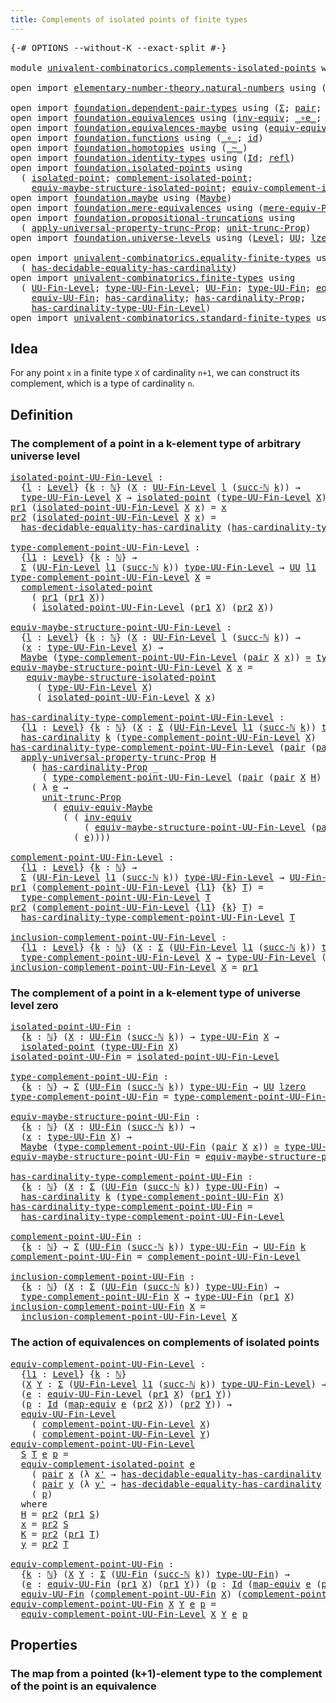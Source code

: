 ```yaml
---
title: Complements of isolated points of finite types
---
```


<pre class="Agda"><a id="72" class="Symbol">{-#</a> <a id="76" class="Keyword">OPTIONS</a> <a id="84" class="Pragma">--without-K</a> <a id="96" class="Pragma">--exact-split</a> <a id="110" class="Symbol">#-}</a>

<a id="115" class="Keyword">module</a> <a id="122" href="univalent-combinatorics.complements-isolated-points.html" class="Module">univalent-combinatorics.complements-isolated-points</a> <a id="174" class="Keyword">where</a>

<a id="181" class="Keyword">open</a> <a id="186" class="Keyword">import</a> <a id="193" href="elementary-number-theory.natural-numbers.html" class="Module">elementary-number-theory.natural-numbers</a> <a id="234" class="Keyword">using</a> <a id="240" class="Symbol">(</a><a id="241" href="elementary-number-theory.natural-numbers.html#1458" class="Datatype">ℕ</a><a id="242" class="Symbol">;</a> <a id="244" href="elementary-number-theory.natural-numbers.html#1479" class="InductiveConstructor">zero-ℕ</a><a id="250" class="Symbol">;</a> <a id="252" href="elementary-number-theory.natural-numbers.html#1492" class="InductiveConstructor">succ-ℕ</a><a id="258" class="Symbol">)</a>

<a id="261" class="Keyword">open</a> <a id="266" class="Keyword">import</a> <a id="273" href="foundation.dependent-pair-types.html" class="Module">foundation.dependent-pair-types</a> <a id="305" class="Keyword">using</a> <a id="311" class="Symbol">(</a><a id="312" href="foundation-core.dependent-pair-types.html#515" class="Record">Σ</a><a id="313" class="Symbol">;</a> <a id="315" href="foundation-core.dependent-pair-types.html#588" class="InductiveConstructor">pair</a><a id="319" class="Symbol">;</a> <a id="321" href="foundation-core.dependent-pair-types.html#605" class="Field">pr1</a><a id="324" class="Symbol">;</a> <a id="326" href="foundation-core.dependent-pair-types.html#617" class="Field">pr2</a><a id="329" class="Symbol">)</a>
<a id="331" class="Keyword">open</a> <a id="336" class="Keyword">import</a> <a id="343" href="foundation.equivalences.html" class="Module">foundation.equivalences</a> <a id="367" class="Keyword">using</a> <a id="373" class="Symbol">(</a><a id="374" href="foundation-core.equivalences.html#5721" class="Function">inv-equiv</a><a id="383" class="Symbol">;</a> <a id="385" href="foundation-core.equivalences.html#7869" class="Function Operator">_∘e_</a><a id="389" class="Symbol">;</a> <a id="391" href="foundation-core.equivalences.html#1621" class="Function Operator">_≃_</a><a id="394" class="Symbol">;</a> <a id="396" href="foundation-core.equivalences.html#1821" class="Function">map-equiv</a><a id="405" class="Symbol">)</a>
<a id="407" class="Keyword">open</a> <a id="412" class="Keyword">import</a> <a id="419" href="foundation.equivalences-maybe.html" class="Module">foundation.equivalences-maybe</a> <a id="449" class="Keyword">using</a> <a id="455" class="Symbol">(</a><a id="456" href="foundation.equivalences-maybe.html#15538" class="Function">equiv-equiv-Maybe</a><a id="473" class="Symbol">)</a>
<a id="475" class="Keyword">open</a> <a id="480" class="Keyword">import</a> <a id="487" href="foundation.functions.html" class="Module">foundation.functions</a> <a id="508" class="Keyword">using</a> <a id="514" class="Symbol">(</a><a id="515" href="foundation-core.functions.html#420" class="Function Operator">_∘_</a><a id="518" class="Symbol">;</a> <a id="520" href="foundation-core.functions.html#322" class="Function">id</a><a id="522" class="Symbol">)</a>
<a id="524" class="Keyword">open</a> <a id="529" class="Keyword">import</a> <a id="536" href="foundation.homotopies.html" class="Module">foundation.homotopies</a> <a id="558" class="Keyword">using</a> <a id="564" class="Symbol">(</a><a id="565" href="foundation-core.homotopies.html#627" class="Function Operator">_~_</a><a id="568" class="Symbol">)</a>
<a id="570" class="Keyword">open</a> <a id="575" class="Keyword">import</a> <a id="582" href="foundation.identity-types.html" class="Module">foundation.identity-types</a> <a id="608" class="Keyword">using</a> <a id="614" class="Symbol">(</a><a id="615" href="foundation-core.identity-types.html#1767" class="Datatype">Id</a><a id="617" class="Symbol">;</a> <a id="619" href="foundation-core.identity-types.html#1820" class="InductiveConstructor">refl</a><a id="623" class="Symbol">)</a>
<a id="625" class="Keyword">open</a> <a id="630" class="Keyword">import</a> <a id="637" href="foundation.isolated-points.html" class="Module">foundation.isolated-points</a> <a id="664" class="Keyword">using</a>
  <a id="672" class="Symbol">(</a> <a id="674" href="foundation.isolated-points.html#2324" class="Function">isolated-point</a><a id="688" class="Symbol">;</a> <a id="690" href="foundation.isolated-points.html#2460" class="Function">complement-isolated-point</a><a id="715" class="Symbol">;</a>
    <a id="721" href="foundation.isolated-points.html#11473" class="Function">equiv-maybe-structure-isolated-point</a><a id="757" class="Symbol">;</a> <a id="759" href="foundation.isolated-points.html#12006" class="Function">equiv-complement-isolated-point</a><a id="790" class="Symbol">)</a>
<a id="792" class="Keyword">open</a> <a id="797" class="Keyword">import</a> <a id="804" href="foundation.maybe.html" class="Module">foundation.maybe</a> <a id="821" class="Keyword">using</a> <a id="827" class="Symbol">(</a><a id="828" href="foundation.maybe.html#1449" class="Function">Maybe</a><a id="833" class="Symbol">)</a>
<a id="835" class="Keyword">open</a> <a id="840" class="Keyword">import</a> <a id="847" href="foundation.mere-equivalences.html" class="Module">foundation.mere-equivalences</a> <a id="876" class="Keyword">using</a> <a id="882" class="Symbol">(</a><a id="883" href="foundation.mere-equivalences.html#1292" class="Function">mere-equiv-Prop</a><a id="898" class="Symbol">)</a>
<a id="900" class="Keyword">open</a> <a id="905" class="Keyword">import</a> <a id="912" href="foundation.propositional-truncations.html" class="Module">foundation.propositional-truncations</a> <a id="949" class="Keyword">using</a>
  <a id="957" class="Symbol">(</a> <a id="959" href="foundation.propositional-truncations.html#5581" class="Function">apply-universal-property-trunc-Prop</a><a id="994" class="Symbol">;</a> <a id="996" href="foundation.propositional-truncations.html#2096" class="Function">unit-trunc-Prop</a><a id="1011" class="Symbol">)</a>
<a id="1013" class="Keyword">open</a> <a id="1018" class="Keyword">import</a> <a id="1025" href="foundation.universe-levels.html" class="Module">foundation.universe-levels</a> <a id="1052" class="Keyword">using</a> <a id="1058" class="Symbol">(</a><a id="1059" href="Agda.Primitive.html#597" class="Postulate">Level</a><a id="1064" class="Symbol">;</a> <a id="1066" href="foundation-core.universe-levels.html#235" class="Primitive">UU</a><a id="1068" class="Symbol">;</a> <a id="1070" href="Agda.Primitive.html#764" class="Primitive">lzero</a><a id="1075" class="Symbol">)</a>

<a id="1078" class="Keyword">open</a> <a id="1083" class="Keyword">import</a> <a id="1090" href="univalent-combinatorics.equality-finite-types.html" class="Module">univalent-combinatorics.equality-finite-types</a> <a id="1136" class="Keyword">using</a>
  <a id="1144" class="Symbol">(</a> <a id="1146" href="univalent-combinatorics.equality-finite-types.html#2901" class="Function">has-decidable-equality-has-cardinality</a><a id="1184" class="Symbol">)</a>
<a id="1186" class="Keyword">open</a> <a id="1191" class="Keyword">import</a> <a id="1198" href="univalent-combinatorics.finite-types.html" class="Module">univalent-combinatorics.finite-types</a> <a id="1235" class="Keyword">using</a>
  <a id="1243" class="Symbol">(</a> <a id="1245" href="univalent-combinatorics.finite-types.html#5153" class="Function">UU-Fin-Level</a><a id="1257" class="Symbol">;</a> <a id="1259" href="univalent-combinatorics.finite-types.html#5248" class="Function">type-UU-Fin-Level</a><a id="1276" class="Symbol">;</a> <a id="1278" href="univalent-combinatorics.finite-types.html#5614" class="Function">UU-Fin</a><a id="1284" class="Symbol">;</a> <a id="1286" href="univalent-combinatorics.finite-types.html#5676" class="Function">type-UU-Fin</a><a id="1297" class="Symbol">;</a> <a id="1299" href="univalent-combinatorics.finite-types.html#19939" class="Function">equiv-UU-Fin-Level</a><a id="1317" class="Symbol">;</a>
    <a id="1323" href="univalent-combinatorics.finite-types.html#21381" class="Function">equiv-UU-Fin</a><a id="1335" class="Symbol">;</a> <a id="1337" href="univalent-combinatorics.finite-types.html#4976" class="Function">has-cardinality</a><a id="1352" class="Symbol">;</a> <a id="1354" href="univalent-combinatorics.finite-types.html#4862" class="Function">has-cardinality-Prop</a><a id="1374" class="Symbol">;</a>
    <a id="1380" href="univalent-combinatorics.finite-types.html#5354" class="Function">has-cardinality-type-UU-Fin-Level</a><a id="1413" class="Symbol">)</a>
<a id="1415" class="Keyword">open</a> <a id="1420" class="Keyword">import</a> <a id="1427" href="univalent-combinatorics.standard-finite-types.html" class="Module">univalent-combinatorics.standard-finite-types</a> <a id="1473" class="Keyword">using</a> <a id="1479" class="Symbol">(</a><a id="1480" href="univalent-combinatorics.standard-finite-types.html#2149" class="Function">Fin</a><a id="1483" class="Symbol">)</a>
</pre>
## Idea

For any point `x` in a finite type `X` of cardinality `n+1`, we can construct its complement, which is a type of cardinality `n`.

## Definition

### The complement of a point in a k-element type of arbitrary universe level

<pre class="Agda"><a id="isolated-point-UU-Fin-Level"></a><a id="1732" href="univalent-combinatorics.complements-isolated-points.html#1732" class="Function">isolated-point-UU-Fin-Level</a> <a id="1760" class="Symbol">:</a>
  <a id="1764" class="Symbol">{</a><a id="1765" href="univalent-combinatorics.complements-isolated-points.html#1765" class="Bound">l</a> <a id="1767" class="Symbol">:</a> <a id="1769" href="Agda.Primitive.html#597" class="Postulate">Level</a><a id="1774" class="Symbol">}</a> <a id="1776" class="Symbol">{</a><a id="1777" href="univalent-combinatorics.complements-isolated-points.html#1777" class="Bound">k</a> <a id="1779" class="Symbol">:</a> <a id="1781" href="elementary-number-theory.natural-numbers.html#1458" class="Datatype">ℕ</a><a id="1782" class="Symbol">}</a> <a id="1784" class="Symbol">(</a><a id="1785" href="univalent-combinatorics.complements-isolated-points.html#1785" class="Bound">X</a> <a id="1787" class="Symbol">:</a> <a id="1789" href="univalent-combinatorics.finite-types.html#5153" class="Function">UU-Fin-Level</a> <a id="1802" href="univalent-combinatorics.complements-isolated-points.html#1765" class="Bound">l</a> <a id="1804" class="Symbol">(</a><a id="1805" href="elementary-number-theory.natural-numbers.html#1492" class="InductiveConstructor">succ-ℕ</a> <a id="1812" href="univalent-combinatorics.complements-isolated-points.html#1777" class="Bound">k</a><a id="1813" class="Symbol">))</a> <a id="1816" class="Symbol">→</a>
  <a id="1820" href="univalent-combinatorics.finite-types.html#5248" class="Function">type-UU-Fin-Level</a> <a id="1838" href="univalent-combinatorics.complements-isolated-points.html#1785" class="Bound">X</a> <a id="1840" class="Symbol">→</a> <a id="1842" href="foundation.isolated-points.html#2324" class="Function">isolated-point</a> <a id="1857" class="Symbol">(</a><a id="1858" href="univalent-combinatorics.finite-types.html#5248" class="Function">type-UU-Fin-Level</a> <a id="1876" href="univalent-combinatorics.complements-isolated-points.html#1785" class="Bound">X</a><a id="1877" class="Symbol">)</a>
<a id="1879" href="foundation-core.dependent-pair-types.html#605" class="Field">pr1</a> <a id="1883" class="Symbol">(</a><a id="1884" href="univalent-combinatorics.complements-isolated-points.html#1732" class="Function">isolated-point-UU-Fin-Level</a> <a id="1912" href="univalent-combinatorics.complements-isolated-points.html#1912" class="Bound">X</a> <a id="1914" href="univalent-combinatorics.complements-isolated-points.html#1914" class="Bound">x</a><a id="1915" class="Symbol">)</a> <a id="1917" class="Symbol">=</a> <a id="1919" href="univalent-combinatorics.complements-isolated-points.html#1914" class="Bound">x</a>
<a id="1921" href="foundation-core.dependent-pair-types.html#617" class="Field">pr2</a> <a id="1925" class="Symbol">(</a><a id="1926" href="univalent-combinatorics.complements-isolated-points.html#1732" class="Function">isolated-point-UU-Fin-Level</a> <a id="1954" href="univalent-combinatorics.complements-isolated-points.html#1954" class="Bound">X</a> <a id="1956" href="univalent-combinatorics.complements-isolated-points.html#1956" class="Bound">x</a><a id="1957" class="Symbol">)</a> <a id="1959" class="Symbol">=</a>
  <a id="1963" href="univalent-combinatorics.equality-finite-types.html#2901" class="Function">has-decidable-equality-has-cardinality</a> <a id="2002" class="Symbol">(</a><a id="2003" href="univalent-combinatorics.finite-types.html#5354" class="Function">has-cardinality-type-UU-Fin-Level</a> <a id="2037" href="univalent-combinatorics.complements-isolated-points.html#1954" class="Bound">X</a><a id="2038" class="Symbol">)</a> <a id="2040" href="univalent-combinatorics.complements-isolated-points.html#1956" class="Bound">x</a>

<a id="type-complement-point-UU-Fin-Level"></a><a id="2043" href="univalent-combinatorics.complements-isolated-points.html#2043" class="Function">type-complement-point-UU-Fin-Level</a> <a id="2078" class="Symbol">:</a>
  <a id="2082" class="Symbol">{</a><a id="2083" href="univalent-combinatorics.complements-isolated-points.html#2083" class="Bound">l1</a> <a id="2086" class="Symbol">:</a> <a id="2088" href="Agda.Primitive.html#597" class="Postulate">Level</a><a id="2093" class="Symbol">}</a> <a id="2095" class="Symbol">{</a><a id="2096" href="univalent-combinatorics.complements-isolated-points.html#2096" class="Bound">k</a> <a id="2098" class="Symbol">:</a> <a id="2100" href="elementary-number-theory.natural-numbers.html#1458" class="Datatype">ℕ</a><a id="2101" class="Symbol">}</a> <a id="2103" class="Symbol">→</a>
  <a id="2107" href="foundation-core.dependent-pair-types.html#515" class="Record">Σ</a> <a id="2109" class="Symbol">(</a><a id="2110" href="univalent-combinatorics.finite-types.html#5153" class="Function">UU-Fin-Level</a> <a id="2123" href="univalent-combinatorics.complements-isolated-points.html#2083" class="Bound">l1</a> <a id="2126" class="Symbol">(</a><a id="2127" href="elementary-number-theory.natural-numbers.html#1492" class="InductiveConstructor">succ-ℕ</a> <a id="2134" href="univalent-combinatorics.complements-isolated-points.html#2096" class="Bound">k</a><a id="2135" class="Symbol">))</a> <a id="2138" href="univalent-combinatorics.finite-types.html#5248" class="Function">type-UU-Fin-Level</a> <a id="2156" class="Symbol">→</a> <a id="2158" href="foundation-core.universe-levels.html#235" class="Primitive">UU</a> <a id="2161" href="univalent-combinatorics.complements-isolated-points.html#2083" class="Bound">l1</a>
<a id="2164" href="univalent-combinatorics.complements-isolated-points.html#2043" class="Function">type-complement-point-UU-Fin-Level</a> <a id="2199" href="univalent-combinatorics.complements-isolated-points.html#2199" class="Bound">X</a> <a id="2201" class="Symbol">=</a>
  <a id="2205" href="foundation.isolated-points.html#2460" class="Function">complement-isolated-point</a>
    <a id="2235" class="Symbol">(</a> <a id="2237" href="foundation-core.dependent-pair-types.html#605" class="Field">pr1</a> <a id="2241" class="Symbol">(</a><a id="2242" href="foundation-core.dependent-pair-types.html#605" class="Field">pr1</a> <a id="2246" href="univalent-combinatorics.complements-isolated-points.html#2199" class="Bound">X</a><a id="2247" class="Symbol">))</a>
    <a id="2254" class="Symbol">(</a> <a id="2256" href="univalent-combinatorics.complements-isolated-points.html#1732" class="Function">isolated-point-UU-Fin-Level</a> <a id="2284" class="Symbol">(</a><a id="2285" href="foundation-core.dependent-pair-types.html#605" class="Field">pr1</a> <a id="2289" href="univalent-combinatorics.complements-isolated-points.html#2199" class="Bound">X</a><a id="2290" class="Symbol">)</a> <a id="2292" class="Symbol">(</a><a id="2293" href="foundation-core.dependent-pair-types.html#617" class="Field">pr2</a> <a id="2297" href="univalent-combinatorics.complements-isolated-points.html#2199" class="Bound">X</a><a id="2298" class="Symbol">))</a>

<a id="equiv-maybe-structure-point-UU-Fin-Level"></a><a id="2302" href="univalent-combinatorics.complements-isolated-points.html#2302" class="Function">equiv-maybe-structure-point-UU-Fin-Level</a> <a id="2343" class="Symbol">:</a>
  <a id="2347" class="Symbol">{</a><a id="2348" href="univalent-combinatorics.complements-isolated-points.html#2348" class="Bound">l</a> <a id="2350" class="Symbol">:</a> <a id="2352" href="Agda.Primitive.html#597" class="Postulate">Level</a><a id="2357" class="Symbol">}</a> <a id="2359" class="Symbol">{</a><a id="2360" href="univalent-combinatorics.complements-isolated-points.html#2360" class="Bound">k</a> <a id="2362" class="Symbol">:</a> <a id="2364" href="elementary-number-theory.natural-numbers.html#1458" class="Datatype">ℕ</a><a id="2365" class="Symbol">}</a> <a id="2367" class="Symbol">(</a><a id="2368" href="univalent-combinatorics.complements-isolated-points.html#2368" class="Bound">X</a> <a id="2370" class="Symbol">:</a> <a id="2372" href="univalent-combinatorics.finite-types.html#5153" class="Function">UU-Fin-Level</a> <a id="2385" href="univalent-combinatorics.complements-isolated-points.html#2348" class="Bound">l</a> <a id="2387" class="Symbol">(</a><a id="2388" href="elementary-number-theory.natural-numbers.html#1492" class="InductiveConstructor">succ-ℕ</a> <a id="2395" href="univalent-combinatorics.complements-isolated-points.html#2360" class="Bound">k</a><a id="2396" class="Symbol">))</a> <a id="2399" class="Symbol">→</a>
  <a id="2403" class="Symbol">(</a><a id="2404" href="univalent-combinatorics.complements-isolated-points.html#2404" class="Bound">x</a> <a id="2406" class="Symbol">:</a> <a id="2408" href="univalent-combinatorics.finite-types.html#5248" class="Function">type-UU-Fin-Level</a> <a id="2426" href="univalent-combinatorics.complements-isolated-points.html#2368" class="Bound">X</a><a id="2427" class="Symbol">)</a> <a id="2429" class="Symbol">→</a>
  <a id="2433" href="foundation.maybe.html#1449" class="Function">Maybe</a> <a id="2439" class="Symbol">(</a><a id="2440" href="univalent-combinatorics.complements-isolated-points.html#2043" class="Function">type-complement-point-UU-Fin-Level</a> <a id="2475" class="Symbol">(</a><a id="2476" href="foundation-core.dependent-pair-types.html#588" class="InductiveConstructor">pair</a> <a id="2481" href="univalent-combinatorics.complements-isolated-points.html#2368" class="Bound">X</a> <a id="2483" href="univalent-combinatorics.complements-isolated-points.html#2404" class="Bound">x</a><a id="2484" class="Symbol">))</a> <a id="2487" href="foundation-core.equivalences.html#1621" class="Function Operator">≃</a> <a id="2489" href="univalent-combinatorics.finite-types.html#5248" class="Function">type-UU-Fin-Level</a> <a id="2507" href="univalent-combinatorics.complements-isolated-points.html#2368" class="Bound">X</a>
<a id="2509" href="univalent-combinatorics.complements-isolated-points.html#2302" class="Function">equiv-maybe-structure-point-UU-Fin-Level</a> <a id="2550" href="univalent-combinatorics.complements-isolated-points.html#2550" class="Bound">X</a> <a id="2552" href="univalent-combinatorics.complements-isolated-points.html#2552" class="Bound">x</a> <a id="2554" class="Symbol">=</a>
   <a id="2559" href="foundation.isolated-points.html#11473" class="Function">equiv-maybe-structure-isolated-point</a>
     <a id="2601" class="Symbol">(</a> <a id="2603" href="univalent-combinatorics.finite-types.html#5248" class="Function">type-UU-Fin-Level</a> <a id="2621" href="univalent-combinatorics.complements-isolated-points.html#2550" class="Bound">X</a><a id="2622" class="Symbol">)</a>
     <a id="2629" class="Symbol">(</a> <a id="2631" href="univalent-combinatorics.complements-isolated-points.html#1732" class="Function">isolated-point-UU-Fin-Level</a> <a id="2659" href="univalent-combinatorics.complements-isolated-points.html#2550" class="Bound">X</a> <a id="2661" href="univalent-combinatorics.complements-isolated-points.html#2552" class="Bound">x</a><a id="2662" class="Symbol">)</a>

<a id="has-cardinality-type-complement-point-UU-Fin-Level"></a><a id="2665" href="univalent-combinatorics.complements-isolated-points.html#2665" class="Function">has-cardinality-type-complement-point-UU-Fin-Level</a> <a id="2716" class="Symbol">:</a>
  <a id="2720" class="Symbol">{</a><a id="2721" href="univalent-combinatorics.complements-isolated-points.html#2721" class="Bound">l1</a> <a id="2724" class="Symbol">:</a> <a id="2726" href="Agda.Primitive.html#597" class="Postulate">Level</a><a id="2731" class="Symbol">}</a> <a id="2733" class="Symbol">{</a><a id="2734" href="univalent-combinatorics.complements-isolated-points.html#2734" class="Bound">k</a> <a id="2736" class="Symbol">:</a> <a id="2738" href="elementary-number-theory.natural-numbers.html#1458" class="Datatype">ℕ</a><a id="2739" class="Symbol">}</a> <a id="2741" class="Symbol">(</a><a id="2742" href="univalent-combinatorics.complements-isolated-points.html#2742" class="Bound">X</a> <a id="2744" class="Symbol">:</a> <a id="2746" href="foundation-core.dependent-pair-types.html#515" class="Record">Σ</a> <a id="2748" class="Symbol">(</a><a id="2749" href="univalent-combinatorics.finite-types.html#5153" class="Function">UU-Fin-Level</a> <a id="2762" href="univalent-combinatorics.complements-isolated-points.html#2721" class="Bound">l1</a> <a id="2765" class="Symbol">(</a><a id="2766" href="elementary-number-theory.natural-numbers.html#1492" class="InductiveConstructor">succ-ℕ</a> <a id="2773" href="univalent-combinatorics.complements-isolated-points.html#2734" class="Bound">k</a><a id="2774" class="Symbol">))</a> <a id="2777" href="univalent-combinatorics.finite-types.html#5248" class="Function">type-UU-Fin-Level</a><a id="2794" class="Symbol">)</a> <a id="2796" class="Symbol">→</a>
  <a id="2800" href="univalent-combinatorics.finite-types.html#4976" class="Function">has-cardinality</a> <a id="2816" href="univalent-combinatorics.complements-isolated-points.html#2734" class="Bound">k</a> <a id="2818" class="Symbol">(</a><a id="2819" href="univalent-combinatorics.complements-isolated-points.html#2043" class="Function">type-complement-point-UU-Fin-Level</a> <a id="2854" href="univalent-combinatorics.complements-isolated-points.html#2742" class="Bound">X</a><a id="2855" class="Symbol">)</a>
<a id="2857" href="univalent-combinatorics.complements-isolated-points.html#2665" class="Function">has-cardinality-type-complement-point-UU-Fin-Level</a> <a id="2908" class="Symbol">(</a><a id="2909" href="foundation-core.dependent-pair-types.html#588" class="InductiveConstructor">pair</a> <a id="2914" class="Symbol">(</a><a id="2915" href="foundation-core.dependent-pair-types.html#588" class="InductiveConstructor">pair</a> <a id="2920" href="univalent-combinatorics.complements-isolated-points.html#2920" class="Bound">X</a> <a id="2922" href="univalent-combinatorics.complements-isolated-points.html#2922" class="Bound">H</a><a id="2923" class="Symbol">)</a> <a id="2925" href="univalent-combinatorics.complements-isolated-points.html#2925" class="Bound">x</a><a id="2926" class="Symbol">)</a> <a id="2928" class="Symbol">=</a>
  <a id="2932" href="foundation.propositional-truncations.html#5581" class="Function">apply-universal-property-trunc-Prop</a> <a id="2968" href="univalent-combinatorics.complements-isolated-points.html#2922" class="Bound">H</a>
    <a id="2974" class="Symbol">(</a> <a id="2976" href="univalent-combinatorics.finite-types.html#4862" class="Function">has-cardinality-Prop</a> <a id="2997" class="Symbol">_</a>
      <a id="3005" class="Symbol">(</a> <a id="3007" href="univalent-combinatorics.complements-isolated-points.html#2043" class="Function">type-complement-point-UU-Fin-Level</a> <a id="3042" class="Symbol">(</a><a id="3043" href="foundation-core.dependent-pair-types.html#588" class="InductiveConstructor">pair</a> <a id="3048" class="Symbol">(</a><a id="3049" href="foundation-core.dependent-pair-types.html#588" class="InductiveConstructor">pair</a> <a id="3054" href="univalent-combinatorics.complements-isolated-points.html#2920" class="Bound">X</a> <a id="3056" href="univalent-combinatorics.complements-isolated-points.html#2922" class="Bound">H</a><a id="3057" class="Symbol">)</a> <a id="3059" href="univalent-combinatorics.complements-isolated-points.html#2925" class="Bound">x</a><a id="3060" class="Symbol">)))</a>
    <a id="3068" class="Symbol">(</a> <a id="3070" class="Symbol">λ</a> <a id="3072" href="univalent-combinatorics.complements-isolated-points.html#3072" class="Bound">e</a> <a id="3074" class="Symbol">→</a>
      <a id="3082" href="foundation.propositional-truncations.html#2096" class="Function">unit-trunc-Prop</a>
        <a id="3106" class="Symbol">(</a> <a id="3108" href="foundation.equivalences-maybe.html#15538" class="Function">equiv-equiv-Maybe</a>
          <a id="3136" class="Symbol">(</a> <a id="3138" class="Symbol">(</a> <a id="3140" href="foundation-core.equivalences.html#5721" class="Function">inv-equiv</a>
              <a id="3164" class="Symbol">(</a> <a id="3166" href="univalent-combinatorics.complements-isolated-points.html#2302" class="Function">equiv-maybe-structure-point-UU-Fin-Level</a> <a id="3207" class="Symbol">(</a><a id="3208" href="foundation-core.dependent-pair-types.html#588" class="InductiveConstructor">pair</a> <a id="3213" href="univalent-combinatorics.complements-isolated-points.html#2920" class="Bound">X</a> <a id="3215" href="univalent-combinatorics.complements-isolated-points.html#2922" class="Bound">H</a><a id="3216" class="Symbol">)</a> <a id="3218" href="univalent-combinatorics.complements-isolated-points.html#2925" class="Bound">x</a><a id="3219" class="Symbol">))</a> <a id="3222" href="foundation-core.equivalences.html#7869" class="Function Operator">∘e</a>
            <a id="3237" class="Symbol">(</a> <a id="3239" href="univalent-combinatorics.complements-isolated-points.html#3072" class="Bound">e</a><a id="3240" class="Symbol">))))</a>
  
<a id="complement-point-UU-Fin-Level"></a><a id="3248" href="univalent-combinatorics.complements-isolated-points.html#3248" class="Function">complement-point-UU-Fin-Level</a> <a id="3278" class="Symbol">:</a>
  <a id="3282" class="Symbol">{</a><a id="3283" href="univalent-combinatorics.complements-isolated-points.html#3283" class="Bound">l1</a> <a id="3286" class="Symbol">:</a> <a id="3288" href="Agda.Primitive.html#597" class="Postulate">Level</a><a id="3293" class="Symbol">}</a> <a id="3295" class="Symbol">{</a><a id="3296" href="univalent-combinatorics.complements-isolated-points.html#3296" class="Bound">k</a> <a id="3298" class="Symbol">:</a> <a id="3300" href="elementary-number-theory.natural-numbers.html#1458" class="Datatype">ℕ</a><a id="3301" class="Symbol">}</a> <a id="3303" class="Symbol">→</a>
  <a id="3307" href="foundation-core.dependent-pair-types.html#515" class="Record">Σ</a> <a id="3309" class="Symbol">(</a><a id="3310" href="univalent-combinatorics.finite-types.html#5153" class="Function">UU-Fin-Level</a> <a id="3323" href="univalent-combinatorics.complements-isolated-points.html#3283" class="Bound">l1</a> <a id="3326" class="Symbol">(</a><a id="3327" href="elementary-number-theory.natural-numbers.html#1492" class="InductiveConstructor">succ-ℕ</a> <a id="3334" href="univalent-combinatorics.complements-isolated-points.html#3296" class="Bound">k</a><a id="3335" class="Symbol">))</a> <a id="3338" href="univalent-combinatorics.finite-types.html#5248" class="Function">type-UU-Fin-Level</a> <a id="3356" class="Symbol">→</a> <a id="3358" href="univalent-combinatorics.finite-types.html#5153" class="Function">UU-Fin-Level</a> <a id="3371" href="univalent-combinatorics.complements-isolated-points.html#3283" class="Bound">l1</a> <a id="3374" href="univalent-combinatorics.complements-isolated-points.html#3296" class="Bound">k</a>
<a id="3376" href="foundation-core.dependent-pair-types.html#605" class="Field">pr1</a> <a id="3380" class="Symbol">(</a><a id="3381" href="univalent-combinatorics.complements-isolated-points.html#3248" class="Function">complement-point-UU-Fin-Level</a> <a id="3411" class="Symbol">{</a><a id="3412" href="univalent-combinatorics.complements-isolated-points.html#3412" class="Bound">l1</a><a id="3414" class="Symbol">}</a> <a id="3416" class="Symbol">{</a><a id="3417" href="univalent-combinatorics.complements-isolated-points.html#3417" class="Bound">k</a><a id="3418" class="Symbol">}</a> <a id="3420" href="univalent-combinatorics.complements-isolated-points.html#3420" class="Bound">T</a><a id="3421" class="Symbol">)</a> <a id="3423" class="Symbol">=</a>
  <a id="3427" href="univalent-combinatorics.complements-isolated-points.html#2043" class="Function">type-complement-point-UU-Fin-Level</a> <a id="3462" href="univalent-combinatorics.complements-isolated-points.html#3420" class="Bound">T</a>
<a id="3464" href="foundation-core.dependent-pair-types.html#617" class="Field">pr2</a> <a id="3468" class="Symbol">(</a><a id="3469" href="univalent-combinatorics.complements-isolated-points.html#3248" class="Function">complement-point-UU-Fin-Level</a> <a id="3499" class="Symbol">{</a><a id="3500" href="univalent-combinatorics.complements-isolated-points.html#3500" class="Bound">l1</a><a id="3502" class="Symbol">}</a> <a id="3504" class="Symbol">{</a><a id="3505" href="univalent-combinatorics.complements-isolated-points.html#3505" class="Bound">k</a><a id="3506" class="Symbol">}</a> <a id="3508" href="univalent-combinatorics.complements-isolated-points.html#3508" class="Bound">T</a><a id="3509" class="Symbol">)</a> <a id="3511" class="Symbol">=</a>
  <a id="3515" href="univalent-combinatorics.complements-isolated-points.html#2665" class="Function">has-cardinality-type-complement-point-UU-Fin-Level</a> <a id="3566" href="univalent-combinatorics.complements-isolated-points.html#3508" class="Bound">T</a>

<a id="inclusion-complement-point-UU-Fin-Level"></a><a id="3569" href="univalent-combinatorics.complements-isolated-points.html#3569" class="Function">inclusion-complement-point-UU-Fin-Level</a> <a id="3609" class="Symbol">:</a>
  <a id="3613" class="Symbol">{</a><a id="3614" href="univalent-combinatorics.complements-isolated-points.html#3614" class="Bound">l1</a> <a id="3617" class="Symbol">:</a> <a id="3619" href="Agda.Primitive.html#597" class="Postulate">Level</a><a id="3624" class="Symbol">}</a> <a id="3626" class="Symbol">{</a><a id="3627" href="univalent-combinatorics.complements-isolated-points.html#3627" class="Bound">k</a> <a id="3629" class="Symbol">:</a> <a id="3631" href="elementary-number-theory.natural-numbers.html#1458" class="Datatype">ℕ</a><a id="3632" class="Symbol">}</a> <a id="3634" class="Symbol">(</a><a id="3635" href="univalent-combinatorics.complements-isolated-points.html#3635" class="Bound">X</a> <a id="3637" class="Symbol">:</a> <a id="3639" href="foundation-core.dependent-pair-types.html#515" class="Record">Σ</a> <a id="3641" class="Symbol">(</a><a id="3642" href="univalent-combinatorics.finite-types.html#5153" class="Function">UU-Fin-Level</a> <a id="3655" href="univalent-combinatorics.complements-isolated-points.html#3614" class="Bound">l1</a> <a id="3658" class="Symbol">(</a><a id="3659" href="elementary-number-theory.natural-numbers.html#1492" class="InductiveConstructor">succ-ℕ</a> <a id="3666" href="univalent-combinatorics.complements-isolated-points.html#3627" class="Bound">k</a><a id="3667" class="Symbol">))</a> <a id="3670" href="univalent-combinatorics.finite-types.html#5248" class="Function">type-UU-Fin-Level</a><a id="3687" class="Symbol">)</a> <a id="3689" class="Symbol">→</a>
  <a id="3693" href="univalent-combinatorics.complements-isolated-points.html#2043" class="Function">type-complement-point-UU-Fin-Level</a> <a id="3728" href="univalent-combinatorics.complements-isolated-points.html#3635" class="Bound">X</a> <a id="3730" class="Symbol">→</a> <a id="3732" href="univalent-combinatorics.finite-types.html#5248" class="Function">type-UU-Fin-Level</a> <a id="3750" class="Symbol">(</a><a id="3751" href="foundation-core.dependent-pair-types.html#605" class="Field">pr1</a> <a id="3755" href="univalent-combinatorics.complements-isolated-points.html#3635" class="Bound">X</a><a id="3756" class="Symbol">)</a>
<a id="3758" href="univalent-combinatorics.complements-isolated-points.html#3569" class="Function">inclusion-complement-point-UU-Fin-Level</a> <a id="3798" href="univalent-combinatorics.complements-isolated-points.html#3798" class="Bound">X</a> <a id="3800" class="Symbol">=</a> <a id="3802" href="foundation-core.dependent-pair-types.html#605" class="Field">pr1</a>
</pre>
### The complement of a point in a k-element type of universe level zero

<pre class="Agda"><a id="isolated-point-UU-Fin"></a><a id="3893" href="univalent-combinatorics.complements-isolated-points.html#3893" class="Function">isolated-point-UU-Fin</a> <a id="3915" class="Symbol">:</a>
  <a id="3919" class="Symbol">{</a><a id="3920" href="univalent-combinatorics.complements-isolated-points.html#3920" class="Bound">k</a> <a id="3922" class="Symbol">:</a> <a id="3924" href="elementary-number-theory.natural-numbers.html#1458" class="Datatype">ℕ</a><a id="3925" class="Symbol">}</a> <a id="3927" class="Symbol">(</a><a id="3928" href="univalent-combinatorics.complements-isolated-points.html#3928" class="Bound">X</a> <a id="3930" class="Symbol">:</a> <a id="3932" href="univalent-combinatorics.finite-types.html#5614" class="Function">UU-Fin</a> <a id="3939" class="Symbol">(</a><a id="3940" href="elementary-number-theory.natural-numbers.html#1492" class="InductiveConstructor">succ-ℕ</a> <a id="3947" href="univalent-combinatorics.complements-isolated-points.html#3920" class="Bound">k</a><a id="3948" class="Symbol">))</a> <a id="3951" class="Symbol">→</a> <a id="3953" href="univalent-combinatorics.finite-types.html#5676" class="Function">type-UU-Fin</a> <a id="3965" href="univalent-combinatorics.complements-isolated-points.html#3928" class="Bound">X</a> <a id="3967" class="Symbol">→</a>
  <a id="3971" href="foundation.isolated-points.html#2324" class="Function">isolated-point</a> <a id="3986" class="Symbol">(</a><a id="3987" href="univalent-combinatorics.finite-types.html#5676" class="Function">type-UU-Fin</a> <a id="3999" href="univalent-combinatorics.complements-isolated-points.html#3928" class="Bound">X</a><a id="4000" class="Symbol">)</a>
<a id="4002" href="univalent-combinatorics.complements-isolated-points.html#3893" class="Function">isolated-point-UU-Fin</a> <a id="4024" class="Symbol">=</a> <a id="4026" href="univalent-combinatorics.complements-isolated-points.html#1732" class="Function">isolated-point-UU-Fin-Level</a>

<a id="type-complement-point-UU-Fin"></a><a id="4055" href="univalent-combinatorics.complements-isolated-points.html#4055" class="Function">type-complement-point-UU-Fin</a> <a id="4084" class="Symbol">:</a>
  <a id="4088" class="Symbol">{</a><a id="4089" href="univalent-combinatorics.complements-isolated-points.html#4089" class="Bound">k</a> <a id="4091" class="Symbol">:</a> <a id="4093" href="elementary-number-theory.natural-numbers.html#1458" class="Datatype">ℕ</a><a id="4094" class="Symbol">}</a> <a id="4096" class="Symbol">→</a> <a id="4098" href="foundation-core.dependent-pair-types.html#515" class="Record">Σ</a> <a id="4100" class="Symbol">(</a><a id="4101" href="univalent-combinatorics.finite-types.html#5614" class="Function">UU-Fin</a> <a id="4108" class="Symbol">(</a><a id="4109" href="elementary-number-theory.natural-numbers.html#1492" class="InductiveConstructor">succ-ℕ</a> <a id="4116" href="univalent-combinatorics.complements-isolated-points.html#4089" class="Bound">k</a><a id="4117" class="Symbol">))</a> <a id="4120" href="univalent-combinatorics.finite-types.html#5676" class="Function">type-UU-Fin</a> <a id="4132" class="Symbol">→</a> <a id="4134" href="foundation-core.universe-levels.html#235" class="Primitive">UU</a> <a id="4137" href="Agda.Primitive.html#764" class="Primitive">lzero</a>
<a id="4143" href="univalent-combinatorics.complements-isolated-points.html#4055" class="Function">type-complement-point-UU-Fin</a> <a id="4172" class="Symbol">=</a> <a id="4174" href="univalent-combinatorics.complements-isolated-points.html#2043" class="Function">type-complement-point-UU-Fin-Level</a>

<a id="equiv-maybe-structure-point-UU-Fin"></a><a id="4210" href="univalent-combinatorics.complements-isolated-points.html#4210" class="Function">equiv-maybe-structure-point-UU-Fin</a> <a id="4245" class="Symbol">:</a>
  <a id="4249" class="Symbol">{</a><a id="4250" href="univalent-combinatorics.complements-isolated-points.html#4250" class="Bound">k</a> <a id="4252" class="Symbol">:</a> <a id="4254" href="elementary-number-theory.natural-numbers.html#1458" class="Datatype">ℕ</a><a id="4255" class="Symbol">}</a> <a id="4257" class="Symbol">(</a><a id="4258" href="univalent-combinatorics.complements-isolated-points.html#4258" class="Bound">X</a> <a id="4260" class="Symbol">:</a> <a id="4262" href="univalent-combinatorics.finite-types.html#5614" class="Function">UU-Fin</a> <a id="4269" class="Symbol">(</a><a id="4270" href="elementary-number-theory.natural-numbers.html#1492" class="InductiveConstructor">succ-ℕ</a> <a id="4277" href="univalent-combinatorics.complements-isolated-points.html#4250" class="Bound">k</a><a id="4278" class="Symbol">))</a> <a id="4281" class="Symbol">→</a>
  <a id="4285" class="Symbol">(</a><a id="4286" href="univalent-combinatorics.complements-isolated-points.html#4286" class="Bound">x</a> <a id="4288" class="Symbol">:</a> <a id="4290" href="univalent-combinatorics.finite-types.html#5676" class="Function">type-UU-Fin</a> <a id="4302" href="univalent-combinatorics.complements-isolated-points.html#4258" class="Bound">X</a><a id="4303" class="Symbol">)</a> <a id="4305" class="Symbol">→</a>
  <a id="4309" href="foundation.maybe.html#1449" class="Function">Maybe</a> <a id="4315" class="Symbol">(</a><a id="4316" href="univalent-combinatorics.complements-isolated-points.html#4055" class="Function">type-complement-point-UU-Fin</a> <a id="4345" class="Symbol">(</a><a id="4346" href="foundation-core.dependent-pair-types.html#588" class="InductiveConstructor">pair</a> <a id="4351" href="univalent-combinatorics.complements-isolated-points.html#4258" class="Bound">X</a> <a id="4353" href="univalent-combinatorics.complements-isolated-points.html#4286" class="Bound">x</a><a id="4354" class="Symbol">))</a> <a id="4357" href="foundation-core.equivalences.html#1621" class="Function Operator">≃</a> <a id="4359" href="univalent-combinatorics.finite-types.html#5676" class="Function">type-UU-Fin</a> <a id="4371" href="univalent-combinatorics.complements-isolated-points.html#4258" class="Bound">X</a>
<a id="4373" href="univalent-combinatorics.complements-isolated-points.html#4210" class="Function">equiv-maybe-structure-point-UU-Fin</a> <a id="4408" class="Symbol">=</a> <a id="4410" href="univalent-combinatorics.complements-isolated-points.html#2302" class="Function">equiv-maybe-structure-point-UU-Fin-Level</a>

<a id="has-cardinality-type-complement-point-UU-Fin"></a><a id="4452" href="univalent-combinatorics.complements-isolated-points.html#4452" class="Function">has-cardinality-type-complement-point-UU-Fin</a> <a id="4497" class="Symbol">:</a>
  <a id="4501" class="Symbol">{</a><a id="4502" href="univalent-combinatorics.complements-isolated-points.html#4502" class="Bound">k</a> <a id="4504" class="Symbol">:</a> <a id="4506" href="elementary-number-theory.natural-numbers.html#1458" class="Datatype">ℕ</a><a id="4507" class="Symbol">}</a> <a id="4509" class="Symbol">(</a><a id="4510" href="univalent-combinatorics.complements-isolated-points.html#4510" class="Bound">X</a> <a id="4512" class="Symbol">:</a> <a id="4514" href="foundation-core.dependent-pair-types.html#515" class="Record">Σ</a> <a id="4516" class="Symbol">(</a><a id="4517" href="univalent-combinatorics.finite-types.html#5614" class="Function">UU-Fin</a> <a id="4524" class="Symbol">(</a><a id="4525" href="elementary-number-theory.natural-numbers.html#1492" class="InductiveConstructor">succ-ℕ</a> <a id="4532" href="univalent-combinatorics.complements-isolated-points.html#4502" class="Bound">k</a><a id="4533" class="Symbol">))</a> <a id="4536" href="univalent-combinatorics.finite-types.html#5676" class="Function">type-UU-Fin</a><a id="4547" class="Symbol">)</a> <a id="4549" class="Symbol">→</a>
  <a id="4553" href="univalent-combinatorics.finite-types.html#4976" class="Function">has-cardinality</a> <a id="4569" href="univalent-combinatorics.complements-isolated-points.html#4502" class="Bound">k</a> <a id="4571" class="Symbol">(</a><a id="4572" href="univalent-combinatorics.complements-isolated-points.html#4055" class="Function">type-complement-point-UU-Fin</a> <a id="4601" href="univalent-combinatorics.complements-isolated-points.html#4510" class="Bound">X</a><a id="4602" class="Symbol">)</a>
<a id="4604" href="univalent-combinatorics.complements-isolated-points.html#4452" class="Function">has-cardinality-type-complement-point-UU-Fin</a> <a id="4649" class="Symbol">=</a>
  <a id="4653" href="univalent-combinatorics.complements-isolated-points.html#2665" class="Function">has-cardinality-type-complement-point-UU-Fin-Level</a>
            
<a id="complement-point-UU-Fin"></a><a id="4717" href="univalent-combinatorics.complements-isolated-points.html#4717" class="Function">complement-point-UU-Fin</a> <a id="4741" class="Symbol">:</a>
  <a id="4745" class="Symbol">{</a><a id="4746" href="univalent-combinatorics.complements-isolated-points.html#4746" class="Bound">k</a> <a id="4748" class="Symbol">:</a> <a id="4750" href="elementary-number-theory.natural-numbers.html#1458" class="Datatype">ℕ</a><a id="4751" class="Symbol">}</a> <a id="4753" class="Symbol">→</a> <a id="4755" href="foundation-core.dependent-pair-types.html#515" class="Record">Σ</a> <a id="4757" class="Symbol">(</a><a id="4758" href="univalent-combinatorics.finite-types.html#5614" class="Function">UU-Fin</a> <a id="4765" class="Symbol">(</a><a id="4766" href="elementary-number-theory.natural-numbers.html#1492" class="InductiveConstructor">succ-ℕ</a> <a id="4773" href="univalent-combinatorics.complements-isolated-points.html#4746" class="Bound">k</a><a id="4774" class="Symbol">))</a> <a id="4777" href="univalent-combinatorics.finite-types.html#5676" class="Function">type-UU-Fin</a> <a id="4789" class="Symbol">→</a> <a id="4791" href="univalent-combinatorics.finite-types.html#5614" class="Function">UU-Fin</a> <a id="4798" href="univalent-combinatorics.complements-isolated-points.html#4746" class="Bound">k</a>
<a id="4800" href="univalent-combinatorics.complements-isolated-points.html#4717" class="Function">complement-point-UU-Fin</a> <a id="4824" class="Symbol">=</a> <a id="4826" href="univalent-combinatorics.complements-isolated-points.html#3248" class="Function">complement-point-UU-Fin-Level</a>

<a id="inclusion-complement-point-UU-Fin"></a><a id="4857" href="univalent-combinatorics.complements-isolated-points.html#4857" class="Function">inclusion-complement-point-UU-Fin</a> <a id="4891" class="Symbol">:</a>
  <a id="4895" class="Symbol">{</a><a id="4896" href="univalent-combinatorics.complements-isolated-points.html#4896" class="Bound">k</a> <a id="4898" class="Symbol">:</a> <a id="4900" href="elementary-number-theory.natural-numbers.html#1458" class="Datatype">ℕ</a><a id="4901" class="Symbol">}</a> <a id="4903" class="Symbol">(</a><a id="4904" href="univalent-combinatorics.complements-isolated-points.html#4904" class="Bound">X</a> <a id="4906" class="Symbol">:</a> <a id="4908" href="foundation-core.dependent-pair-types.html#515" class="Record">Σ</a> <a id="4910" class="Symbol">(</a><a id="4911" href="univalent-combinatorics.finite-types.html#5614" class="Function">UU-Fin</a> <a id="4918" class="Symbol">(</a><a id="4919" href="elementary-number-theory.natural-numbers.html#1492" class="InductiveConstructor">succ-ℕ</a> <a id="4926" href="univalent-combinatorics.complements-isolated-points.html#4896" class="Bound">k</a><a id="4927" class="Symbol">))</a> <a id="4930" href="univalent-combinatorics.finite-types.html#5676" class="Function">type-UU-Fin</a><a id="4941" class="Symbol">)</a> <a id="4943" class="Symbol">→</a>
  <a id="4947" href="univalent-combinatorics.complements-isolated-points.html#4055" class="Function">type-complement-point-UU-Fin</a> <a id="4976" href="univalent-combinatorics.complements-isolated-points.html#4904" class="Bound">X</a> <a id="4978" class="Symbol">→</a> <a id="4980" href="univalent-combinatorics.finite-types.html#5676" class="Function">type-UU-Fin</a> <a id="4992" class="Symbol">(</a><a id="4993" href="foundation-core.dependent-pair-types.html#605" class="Field">pr1</a> <a id="4997" href="univalent-combinatorics.complements-isolated-points.html#4904" class="Bound">X</a><a id="4998" class="Symbol">)</a>
<a id="5000" href="univalent-combinatorics.complements-isolated-points.html#4857" class="Function">inclusion-complement-point-UU-Fin</a> <a id="5034" href="univalent-combinatorics.complements-isolated-points.html#5034" class="Bound">X</a> <a id="5036" class="Symbol">=</a>
  <a id="5040" href="univalent-combinatorics.complements-isolated-points.html#3569" class="Function">inclusion-complement-point-UU-Fin-Level</a> <a id="5080" href="univalent-combinatorics.complements-isolated-points.html#5034" class="Bound">X</a>
</pre>
### The action of equivalences on complements of isolated points

<pre class="Agda"><a id="equiv-complement-point-UU-Fin-Level"></a><a id="5161" href="univalent-combinatorics.complements-isolated-points.html#5161" class="Function">equiv-complement-point-UU-Fin-Level</a> <a id="5197" class="Symbol">:</a>
  <a id="5201" class="Symbol">{</a><a id="5202" href="univalent-combinatorics.complements-isolated-points.html#5202" class="Bound">l1</a> <a id="5205" class="Symbol">:</a> <a id="5207" href="Agda.Primitive.html#597" class="Postulate">Level</a><a id="5212" class="Symbol">}</a> <a id="5214" class="Symbol">{</a><a id="5215" href="univalent-combinatorics.complements-isolated-points.html#5215" class="Bound">k</a> <a id="5217" class="Symbol">:</a> <a id="5219" href="elementary-number-theory.natural-numbers.html#1458" class="Datatype">ℕ</a><a id="5220" class="Symbol">}</a>
  <a id="5224" class="Symbol">(</a><a id="5225" href="univalent-combinatorics.complements-isolated-points.html#5225" class="Bound">X</a> <a id="5227" href="univalent-combinatorics.complements-isolated-points.html#5227" class="Bound">Y</a> <a id="5229" class="Symbol">:</a> <a id="5231" href="foundation-core.dependent-pair-types.html#515" class="Record">Σ</a> <a id="5233" class="Symbol">(</a><a id="5234" href="univalent-combinatorics.finite-types.html#5153" class="Function">UU-Fin-Level</a> <a id="5247" href="univalent-combinatorics.complements-isolated-points.html#5202" class="Bound">l1</a> <a id="5250" class="Symbol">(</a><a id="5251" href="elementary-number-theory.natural-numbers.html#1492" class="InductiveConstructor">succ-ℕ</a> <a id="5258" href="univalent-combinatorics.complements-isolated-points.html#5215" class="Bound">k</a><a id="5259" class="Symbol">))</a> <a id="5262" href="univalent-combinatorics.finite-types.html#5248" class="Function">type-UU-Fin-Level</a><a id="5279" class="Symbol">)</a> <a id="5281" class="Symbol">→</a>
  <a id="5285" class="Symbol">(</a><a id="5286" href="univalent-combinatorics.complements-isolated-points.html#5286" class="Bound">e</a> <a id="5288" class="Symbol">:</a> <a id="5290" href="univalent-combinatorics.finite-types.html#19939" class="Function">equiv-UU-Fin-Level</a> <a id="5309" class="Symbol">(</a><a id="5310" href="foundation-core.dependent-pair-types.html#605" class="Field">pr1</a> <a id="5314" href="univalent-combinatorics.complements-isolated-points.html#5225" class="Bound">X</a><a id="5315" class="Symbol">)</a> <a id="5317" class="Symbol">(</a><a id="5318" href="foundation-core.dependent-pair-types.html#605" class="Field">pr1</a> <a id="5322" href="univalent-combinatorics.complements-isolated-points.html#5227" class="Bound">Y</a><a id="5323" class="Symbol">))</a>
  <a id="5328" class="Symbol">(</a><a id="5329" href="univalent-combinatorics.complements-isolated-points.html#5329" class="Bound">p</a> <a id="5331" class="Symbol">:</a> <a id="5333" href="foundation-core.identity-types.html#1767" class="Datatype">Id</a> <a id="5336" class="Symbol">(</a><a id="5337" href="foundation-core.equivalences.html#1821" class="Function">map-equiv</a> <a id="5347" href="univalent-combinatorics.complements-isolated-points.html#5286" class="Bound">e</a> <a id="5349" class="Symbol">(</a><a id="5350" href="foundation-core.dependent-pair-types.html#617" class="Field">pr2</a> <a id="5354" href="univalent-combinatorics.complements-isolated-points.html#5225" class="Bound">X</a><a id="5355" class="Symbol">))</a> <a id="5358" class="Symbol">(</a><a id="5359" href="foundation-core.dependent-pair-types.html#617" class="Field">pr2</a> <a id="5363" href="univalent-combinatorics.complements-isolated-points.html#5227" class="Bound">Y</a><a id="5364" class="Symbol">))</a> <a id="5367" class="Symbol">→</a>
  <a id="5371" href="univalent-combinatorics.finite-types.html#19939" class="Function">equiv-UU-Fin-Level</a>
    <a id="5394" class="Symbol">(</a> <a id="5396" href="univalent-combinatorics.complements-isolated-points.html#3248" class="Function">complement-point-UU-Fin-Level</a> <a id="5426" href="univalent-combinatorics.complements-isolated-points.html#5225" class="Bound">X</a><a id="5427" class="Symbol">)</a>
    <a id="5433" class="Symbol">(</a> <a id="5435" href="univalent-combinatorics.complements-isolated-points.html#3248" class="Function">complement-point-UU-Fin-Level</a> <a id="5465" href="univalent-combinatorics.complements-isolated-points.html#5227" class="Bound">Y</a><a id="5466" class="Symbol">)</a>
<a id="5468" href="univalent-combinatorics.complements-isolated-points.html#5161" class="Function">equiv-complement-point-UU-Fin-Level</a>
  <a id="5506" href="univalent-combinatorics.complements-isolated-points.html#5506" class="Bound">S</a> <a id="5508" href="univalent-combinatorics.complements-isolated-points.html#5508" class="Bound">T</a> <a id="5510" href="univalent-combinatorics.complements-isolated-points.html#5510" class="Bound">e</a> <a id="5512" href="univalent-combinatorics.complements-isolated-points.html#5512" class="Bound">p</a> <a id="5514" class="Symbol">=</a>
  <a id="5518" href="foundation.isolated-points.html#12006" class="Function">equiv-complement-isolated-point</a> <a id="5550" href="univalent-combinatorics.complements-isolated-points.html#5510" class="Bound">e</a>
    <a id="5556" class="Symbol">(</a> <a id="5558" href="foundation-core.dependent-pair-types.html#588" class="InductiveConstructor">pair</a> <a id="5563" href="univalent-combinatorics.complements-isolated-points.html#5727" class="Function">x</a> <a id="5565" class="Symbol">(λ</a> <a id="5568" href="univalent-combinatorics.complements-isolated-points.html#5568" class="Bound">x&#39;</a> <a id="5571" class="Symbol">→</a> <a id="5573" href="univalent-combinatorics.equality-finite-types.html#2901" class="Function">has-decidable-equality-has-cardinality</a> <a id="5612" href="univalent-combinatorics.complements-isolated-points.html#5709" class="Function">H</a> <a id="5614" href="univalent-combinatorics.complements-isolated-points.html#5727" class="Function">x</a> <a id="5616" href="univalent-combinatorics.complements-isolated-points.html#5568" class="Bound">x&#39;</a><a id="5618" class="Symbol">))</a>
    <a id="5625" class="Symbol">(</a> <a id="5627" href="foundation-core.dependent-pair-types.html#588" class="InductiveConstructor">pair</a> <a id="5632" href="univalent-combinatorics.complements-isolated-points.html#5757" class="Function">y</a> <a id="5634" class="Symbol">(λ</a> <a id="5637" href="univalent-combinatorics.complements-isolated-points.html#5637" class="Bound">y&#39;</a> <a id="5640" class="Symbol">→</a> <a id="5642" href="univalent-combinatorics.equality-finite-types.html#2901" class="Function">has-decidable-equality-has-cardinality</a> <a id="5681" href="univalent-combinatorics.complements-isolated-points.html#5739" class="Function">K</a> <a id="5683" href="univalent-combinatorics.complements-isolated-points.html#5757" class="Function">y</a> <a id="5685" href="univalent-combinatorics.complements-isolated-points.html#5637" class="Bound">y&#39;</a><a id="5687" class="Symbol">))</a>
    <a id="5694" class="Symbol">(</a> <a id="5696" href="univalent-combinatorics.complements-isolated-points.html#5512" class="Bound">p</a><a id="5697" class="Symbol">)</a>
  <a id="5701" class="Keyword">where</a>
  <a id="5709" href="univalent-combinatorics.complements-isolated-points.html#5709" class="Function">H</a> <a id="5711" class="Symbol">=</a> <a id="5713" href="foundation-core.dependent-pair-types.html#617" class="Field">pr2</a> <a id="5717" class="Symbol">(</a><a id="5718" href="foundation-core.dependent-pair-types.html#605" class="Field">pr1</a> <a id="5722" href="univalent-combinatorics.complements-isolated-points.html#5506" class="Bound">S</a><a id="5723" class="Symbol">)</a>
  <a id="5727" href="univalent-combinatorics.complements-isolated-points.html#5727" class="Function">x</a> <a id="5729" class="Symbol">=</a> <a id="5731" href="foundation-core.dependent-pair-types.html#617" class="Field">pr2</a> <a id="5735" href="univalent-combinatorics.complements-isolated-points.html#5506" class="Bound">S</a>
  <a id="5739" href="univalent-combinatorics.complements-isolated-points.html#5739" class="Function">K</a> <a id="5741" class="Symbol">=</a> <a id="5743" href="foundation-core.dependent-pair-types.html#617" class="Field">pr2</a> <a id="5747" class="Symbol">(</a><a id="5748" href="foundation-core.dependent-pair-types.html#605" class="Field">pr1</a> <a id="5752" href="univalent-combinatorics.complements-isolated-points.html#5508" class="Bound">T</a><a id="5753" class="Symbol">)</a>
  <a id="5757" href="univalent-combinatorics.complements-isolated-points.html#5757" class="Function">y</a> <a id="5759" class="Symbol">=</a> <a id="5761" href="foundation-core.dependent-pair-types.html#617" class="Field">pr2</a> <a id="5765" href="univalent-combinatorics.complements-isolated-points.html#5508" class="Bound">T</a>

<a id="equiv-complement-point-UU-Fin"></a><a id="5768" href="univalent-combinatorics.complements-isolated-points.html#5768" class="Function">equiv-complement-point-UU-Fin</a> <a id="5798" class="Symbol">:</a>
  <a id="5802" class="Symbol">{</a><a id="5803" href="univalent-combinatorics.complements-isolated-points.html#5803" class="Bound">k</a> <a id="5805" class="Symbol">:</a> <a id="5807" href="elementary-number-theory.natural-numbers.html#1458" class="Datatype">ℕ</a><a id="5808" class="Symbol">}</a> <a id="5810" class="Symbol">(</a><a id="5811" href="univalent-combinatorics.complements-isolated-points.html#5811" class="Bound">X</a> <a id="5813" href="univalent-combinatorics.complements-isolated-points.html#5813" class="Bound">Y</a> <a id="5815" class="Symbol">:</a> <a id="5817" href="foundation-core.dependent-pair-types.html#515" class="Record">Σ</a> <a id="5819" class="Symbol">(</a><a id="5820" href="univalent-combinatorics.finite-types.html#5614" class="Function">UU-Fin</a> <a id="5827" class="Symbol">(</a><a id="5828" href="elementary-number-theory.natural-numbers.html#1492" class="InductiveConstructor">succ-ℕ</a> <a id="5835" href="univalent-combinatorics.complements-isolated-points.html#5803" class="Bound">k</a><a id="5836" class="Symbol">))</a> <a id="5839" href="univalent-combinatorics.finite-types.html#5676" class="Function">type-UU-Fin</a><a id="5850" class="Symbol">)</a> <a id="5852" class="Symbol">→</a>
  <a id="5856" class="Symbol">(</a><a id="5857" href="univalent-combinatorics.complements-isolated-points.html#5857" class="Bound">e</a> <a id="5859" class="Symbol">:</a> <a id="5861" href="univalent-combinatorics.finite-types.html#21381" class="Function">equiv-UU-Fin</a> <a id="5874" class="Symbol">(</a><a id="5875" href="foundation-core.dependent-pair-types.html#605" class="Field">pr1</a> <a id="5879" href="univalent-combinatorics.complements-isolated-points.html#5811" class="Bound">X</a><a id="5880" class="Symbol">)</a> <a id="5882" class="Symbol">(</a><a id="5883" href="foundation-core.dependent-pair-types.html#605" class="Field">pr1</a> <a id="5887" href="univalent-combinatorics.complements-isolated-points.html#5813" class="Bound">Y</a><a id="5888" class="Symbol">))</a> <a id="5891" class="Symbol">(</a><a id="5892" href="univalent-combinatorics.complements-isolated-points.html#5892" class="Bound">p</a> <a id="5894" class="Symbol">:</a> <a id="5896" href="foundation-core.identity-types.html#1767" class="Datatype">Id</a> <a id="5899" class="Symbol">(</a><a id="5900" href="foundation-core.equivalences.html#1821" class="Function">map-equiv</a> <a id="5910" href="univalent-combinatorics.complements-isolated-points.html#5857" class="Bound">e</a> <a id="5912" class="Symbol">(</a><a id="5913" href="foundation-core.dependent-pair-types.html#617" class="Field">pr2</a> <a id="5917" href="univalent-combinatorics.complements-isolated-points.html#5811" class="Bound">X</a><a id="5918" class="Symbol">))</a> <a id="5921" class="Symbol">(</a><a id="5922" href="foundation-core.dependent-pair-types.html#617" class="Field">pr2</a> <a id="5926" href="univalent-combinatorics.complements-isolated-points.html#5813" class="Bound">Y</a><a id="5927" class="Symbol">))</a> <a id="5930" class="Symbol">→</a>
  <a id="5934" href="univalent-combinatorics.finite-types.html#21381" class="Function">equiv-UU-Fin</a> <a id="5947" class="Symbol">(</a><a id="5948" href="univalent-combinatorics.complements-isolated-points.html#4717" class="Function">complement-point-UU-Fin</a> <a id="5972" href="univalent-combinatorics.complements-isolated-points.html#5811" class="Bound">X</a><a id="5973" class="Symbol">)</a> <a id="5975" class="Symbol">(</a><a id="5976" href="univalent-combinatorics.complements-isolated-points.html#4717" class="Function">complement-point-UU-Fin</a> <a id="6000" href="univalent-combinatorics.complements-isolated-points.html#5813" class="Bound">Y</a><a id="6001" class="Symbol">)</a>
<a id="6003" href="univalent-combinatorics.complements-isolated-points.html#5768" class="Function">equiv-complement-point-UU-Fin</a> <a id="6033" href="univalent-combinatorics.complements-isolated-points.html#6033" class="Bound">X</a> <a id="6035" href="univalent-combinatorics.complements-isolated-points.html#6035" class="Bound">Y</a> <a id="6037" href="univalent-combinatorics.complements-isolated-points.html#6037" class="Bound">e</a> <a id="6039" href="univalent-combinatorics.complements-isolated-points.html#6039" class="Bound">p</a> <a id="6041" class="Symbol">=</a>
  <a id="6045" href="univalent-combinatorics.complements-isolated-points.html#5161" class="Function">equiv-complement-point-UU-Fin-Level</a> <a id="6081" href="univalent-combinatorics.complements-isolated-points.html#6033" class="Bound">X</a> <a id="6083" href="univalent-combinatorics.complements-isolated-points.html#6035" class="Bound">Y</a> <a id="6085" href="univalent-combinatorics.complements-isolated-points.html#6037" class="Bound">e</a> <a id="6087" href="univalent-combinatorics.complements-isolated-points.html#6039" class="Bound">p</a>
</pre>
## Properties

### The map from a pointed (k+1)-element type to the complement of the point is an equivalence

<pre class="Agda">
</pre>
